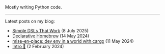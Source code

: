 Mostly writing Python code.

---
Latest posts on my blog:

- [Simple DSLs That Work](https://vrslev.com/posts/simple-dsls-that-work/) (8 July 2025)
- [Declarative Homebrew](https://vrslev.com/posts/declarative-homebrew/) (14 May 2024)
- [mise-en-place: dev env in a world with cargo](https://vrslev.com/posts/dev-env-with-mise/) (11 May 2024)
- [Intro 🎉](https://vrslev.com/posts/intro/) (2 February 2024)

